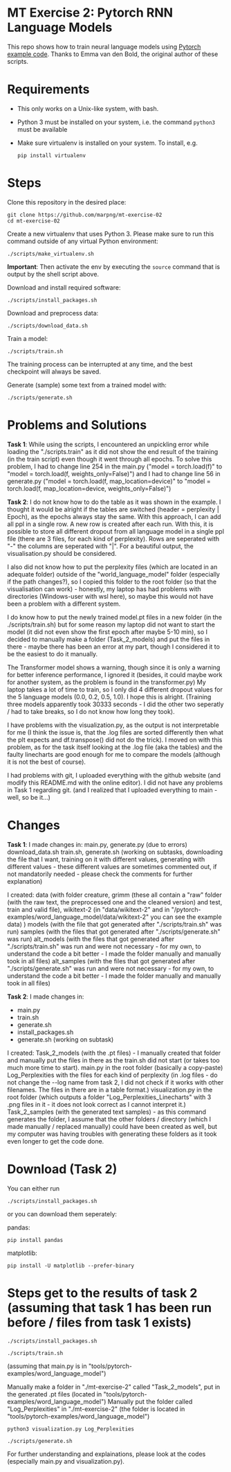 # MT Exercise 2: Pytorch RNN Language Models

This repo shows how to train neural language models using [Pytorch example code](https://github.com/pytorch/examples/tree/master/word_language_model). Thanks to Emma van den Bold, the original author of these scripts. 

# Requirements

- This only works on a Unix-like system, with bash.
- Python 3 must be installed on your system, i.e. the command `python3` must be available
- Make sure virtualenv is installed on your system. To install, e.g.

    `pip install virtualenv`

# Steps

Clone this repository in the desired place:

    git clone https://github.com/marpng/mt-exercise-02
    cd mt-exercise-02

Create a new virtualenv that uses Python 3. Please make sure to run this command outside of any virtual Python environment:

    ./scripts/make_virtualenv.sh

**Important**: Then activate the env by executing the `source` command that is output by the shell script above.

Download and install required software:

    ./scripts/install_packages.sh

Download and preprocess data:

    ./scripts/download_data.sh

Train a model:

    ./scripts/train.sh

The training process can be interrupted at any time, and the best checkpoint will always be saved.

Generate (sample) some text from a trained model with:

    ./scripts/generate.sh

# Problems and Solutions
**Task 1**:
While using the scripts, I encountered an unpickling error while loading the "./scripts.train" as it did not show the end result of the training (in the train script) even though it went through all epochs. 
To solve this problem, I had to change line 254 in the main.py ("model = torch.load(f)" to "model = torch.load(f, weights_only=False)") and I had to change line 56 in generate.py ("model = torch.load(f, map_location=device)" to "model = torch.load(f, map_location=device, weights_only=False)")

**Task 2**:
I do not know how to do the table as it was shown in the example. I thought it would be alright if the tables are switched (header = perplexity | Epoch), as the epochs always stay the same. With this approach, I can add all ppl in a single row. A new row is created after each run. With this, it is possible to store all different dropout from all language model in a single ppl file (there are 3 files, for each kind of perplexity).
Rows are seperated with "-" the columns are seperated with "|". For a beautiful output, the visualisation.py should be considered.

I also did not know how to put the perplexity files (which are located in an adequate folder) outside of the "world_language_model" folder (especially if the path changes?), so I copied this folder to the root folder (so that the visualisation can work) - honestly, my laptop has had problems with directories (Windows-user with wsl here), so maybe this would not have been a problem with a different system.

I do know how to put the newly trained model.pt files in a new folder (in the ./scripts/train.sh) but for some reason my laptop did not want to start the model (it did not even show the first epoch after maybe 5-10 min), so I decided to manually make a folder (Task_2_models) and put the files in there - maybe there has been an error at my part, though I considered it to be the easiest to do it manually.

The Transformer model shows a warning, though since it is only a warning for better inference performance, I ignored it (besides, it could maybe work for another system, as the problem is found in the transformer.py)
My laptop takes a lot of time to train, so I only did 4 different dropout values for the 5 language models (0.0, 0.2, 0.5, 1.0). I hope this is alright. (Training three models apparently took 30333 seconds - I did the other two seperatly / had to take breaks, so I do not know how long they took).

I have problems with the visualization.py, as the output is not interpretable for me (I think the issue is, that the .log files are sorted differently then what the plt expects and df.transpose() did not do the trick). I moved on with this problem, as for the task itself looking at the .log file (aka the tables) and the faulty linecharts are good enough for me to compare the models (although it is not the best of course).

I had problems with git, I uploaded everything with the github website (and modify this README.md with the online editor). I did not have any problems in Task 1 regarding git. (and I realized that I uploaded everything to main - well, so be it...)

# Changes
**Task 1**:
I made changes in:
main.py, generate.py (due to errors)
download_data.sh train.sh, generate.sh (working on subtasks, downloading the file that I want, training on it with different values, generating with different values - these different values are sometimes commented out, if not mandatorily needed - please check the comments for further explanation)

I created:
data (with folder creature, grimm (these all contain a "raw" folder (with the raw text, the preprocessed one and the cleaned version) and test, train and valid file), wikitext-2 (in "data/wikitext-2" and in "/pytorch-examples/word_language_model/data/wikitext-2" you can see the example data) )
models (with the file that got generated after "./scripts/train.sh" was run)
samples (with the files that got generated after "./scripts/generate.sh" was run)
alt_models (with the files that got generated after "./scripts/train.sh" was run and were not necessary - for my own, to understand the code a bit better - I made the folder manually and manually took in all files)
alt_samples (with the files that got generated after "./scripts/generate.sh" was run and were not necessary - for my own, to understand the code a bit better - I made the folder manually and manually took in all files)

**Task 2**:
I made changes in:
- main.py
- train.sh
- generate.sh
- install_packages.sh
- generate.sh
(working on subtask)

I created:
Task_2_models (with the .pt files) - I manually created that folder and manually put the files in there as the train.sh did not start (or takes too much more time to start).
main.py in the root folder (basically a copy-paste)
Log_Perplexities with the files for each kind of perplexity (in .log files - do not change the --log name from task 2, I did not check if it works with other filenames. The files in there are in a table format.)
visualization.py in the root folder (which outputs a folder "Log_Perplexities_Linecharts" with 3 .png files in it - it does not look correct as I cannot interpret it.)
Task_2_samples (with the generated text samples) - as this command generates the folder, I assume that the other folders / directory (which I made manually / replaced manually) could have been created as well, but my computer was having troubles with generating these folders as it took even longer to get the code done.

# Download (Task 2)

You can either run

`./scripts/install_packages.sh`

or you can download them seperately:

pandas:

`pip install pandas`

matplotlib:

`pip install -U matplotlib --prefer-binary`

# Steps get to the results of task 2 (assuming that task 1 has been run before / files from task 1 exists)

`./scripts/install_packages.sh`

`./scripts/train.sh`

(assuming that main.py is in "tools/pytorch-examples/word_language_model")

Manually make a folder in "./mt-exercise-2" called "Task_2_models", put in the generated .pt files (located in "tools/pytorch-examples/word_language_model")
Manually put the folder called "Log_Perplexities" in "./mt-exercise-2" (the folder is located in "tools/pytorch-examples/word_language_model")

`python3 visualization.py Log_Perplexities`

`./scripts/generate.sh`

For further understanding and explainations, please look at the codes (especially main.py and visualization.py).
